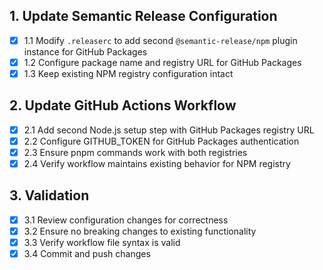 ## 1. Update Semantic Release Configuration

- [x] 1.1 Modify `.releaserc` to add second `@semantic-release/npm` plugin instance for GitHub Packages
- [x] 1.2 Configure package name and registry URL for GitHub Packages
- [x] 1.3 Keep existing NPM registry configuration intact

## 2. Update GitHub Actions Workflow

- [x] 2.1 Add second Node.js setup step with GitHub Packages registry URL
- [x] 2.2 Configure GITHUB_TOKEN for GitHub Packages authentication
- [x] 2.3 Ensure pnpm commands work with both registries
- [x] 2.4 Verify workflow maintains existing behavior for NPM registry

## 3. Validation

- [x] 3.1 Review configuration changes for correctness
- [x] 3.2 Ensure no breaking changes to existing functionality
- [x] 3.3 Verify workflow file syntax is valid
- [x] 3.4 Commit and push changes
